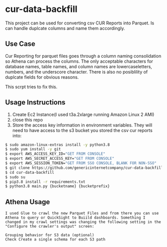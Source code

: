 # cur-data-backfill

This project can be used for converting csv CUR Reports into Parquet. Is can handle duplcate columns and name them accordingly. 

## Use Case

Cur Reporting for parquet files goes through a column naming consolidation so Athena can process the columns. The only acceptable characters for database names, table names, and column names are lowercaseletters, numbers, and the underscore character. There is also no posiblility of duplcate fields for obvious reasons.

This scrpt tries to fix this. 


## Usage Instructions

1. Create Ec2 Instance(I used t3a.2xlarge running Amazon Linux 2 AMI)
2. close this repo
3. Store the access key information in environment variables. They will need to have access to the s3 bucket you stored the csv cur reports into:

``` bash
$ sudo amazon-linux-extras install -y python3.8
$ sudo yum install -y git
$ export AWS_ACCESS_KEY_ID="GET FROM CONSOLE"
$ export AWS_SECRET_ACCESS_KEY="GET FROM CONSOLE"
$ export AWS_SESSION_TOKEN="GET FROM SSO CONSOLE, BLANK FOR NON-SSO"
$ git clone https://github.com/genericinternetcompany/cur-data-backfill.git
$ cd cur-data-backfill
$ sudo su
$ pip3.8 install -r requirements.txt
$ python3.8 main.py {bucketname} {bucketprefix}
```

## Athena Usage


    I used Glue to crawl the new Parquet Files and from there you can use Athena to query or QuickSight to Buiild dashboards. Something I changed in my crawl settings was changing the following setting in the "Configure the crawler's output" screen:

    Grouping behavior for S3 data (optional)
    Check Create a single schema for each S3 path